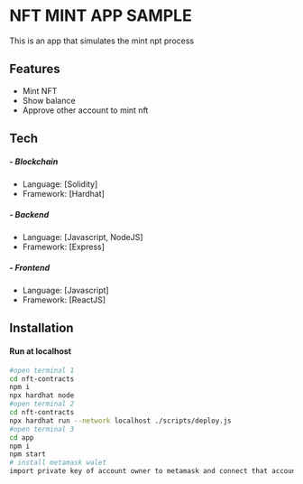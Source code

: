 # NFT MINT APP SAMPLE

This is an app that simulates the mint npt process

## Features

- Mint NFT
- Show balance
- Approve other account to mint nft

## Tech

##### - Blockchain

- Language: [Solidity]
- Framework: [Hardhat]

##### - Backend

- Language: [Javascript, NodeJS]
- Framework: [Express]

##### - Frontend

- Language: [Javascript]
- Framework: [ReactJS]

## Installation

#### Run at localhost

```sh
#open terminal 1
cd nft-contracts
npm i
npx hardhat node
#open terminal 2
cd nft-contracts
npx hardhat run --network localhost ./scripts/deploy.js
#open terminal 3
cd app
npm i
npm start
# install metamask walet
import private key of account owner to metamask and connect that account to  website.
```
